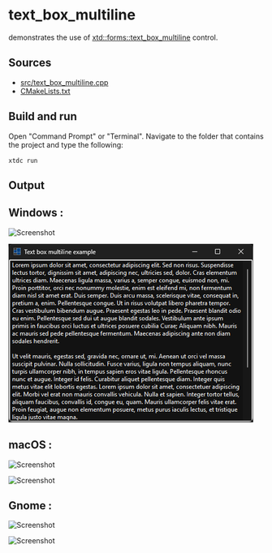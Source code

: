# text_box_multiline

demonstrates the use of [xtd::forms::text_box_multiline](https://gammasoft71.github.io/xtd/reference_guides/latest/classxtd_1_1forms_1_1text__box__base.html#a9cd3d8acb8c06e3a6cd370a3afc28e5c) control.

## Sources

* [src/text_box_multiline.cpp](src/text_box_multiline.cpp)
* [CMakeLists.txt](CMakeLists.txt)

## Build and run

Open "Command Prompt" or "Terminal". Navigate to the folder that contains the project and type the following:

```shell
xtdc run
```

## Output

## Windows :

![Screenshot](../../../../docs/pictures/examples/text_box_multiline_w.png)

![Screenshot](../../../../docs/pictures/examples/text_box_multiline_wd.png)

## macOS :

![Screenshot](../../../../docs/pictures/examples/text_box_multiline_m.png)

![Screenshot](../../../../docs/pictures/examples/text_box_multiline_md.png)

## Gnome :

![Screenshot](../../../../docs/pictures/examples/text_box_multiline_g.png)

![Screenshot](../../../../docs/pictures/examples/text_box_multiline_gd.png)
